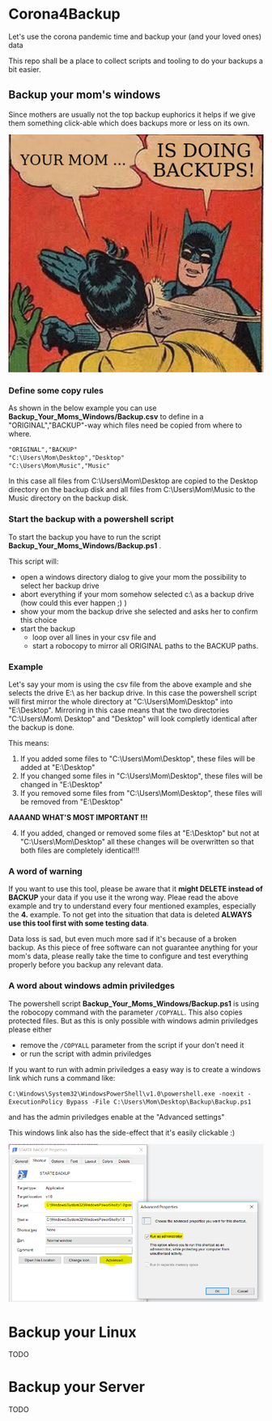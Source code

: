 # Corona4Backup
Let's use the corona pandemic time and backup your (and your loved ones) data

This repo shall be a place to collect scripts and tooling to do your backups a bit easier.

## Backup your mom's windows
Since mothers are usually not the top backup euphorics it helps if we give them something click-able which does backups more or less on its own.

![link broken](images/your_mom_is_doing_backups.png)

### Define some copy rules
As shown in the below example you can use **Backup_Your_Moms_Windows/Backup.csv** to define in a "ORIGINAL","BACKUP"-way which files need be copied from where to where.

```
"ORIGINAL","BACKUP"
"C:\Users\Mom\Desktop","Desktop"
"C:\Users\Mom\Music","Music"
```

In this case all files from C:\Users\Mom\Desktop are copied to the Desktop directory on the backup disk and all files from C:\Users\Mom\Music to the Music directory on the backup disk.

### Start the backup with a powershell script
To start the backup you have to run the script **Backup_Your_Moms_Windows/Backup.ps1** .

This script will:
- open a windows directory dialog to give your mom the possibility to select her backup drive
- abort everything if your mom somehow selected c:\ as a backup drive (how could this ever happen ;) )
- show your mom the backup drive she selected and asks her to confirm this choice
- start the backup
   - loop over all lines in your csv file and
   - start a robocopy to mirror all ORIGINAL paths to the BACKUP paths.

### Example
Let's say your mom is using the csv file from the above example and she selects the drive E:\ as her backup drive. In this case the powershell script will first mirror the whole directory at "C:\Users\Mom\Desktop" into "E:\Desktop". Mirroring in this case means that the two directories "C:\Users\Mom\ Desktop" and "Desktop" will look completly identical after the backup is done.


This means:
1. If you added some files to "C:\Users\Mom\Desktop", these files will be added at "E:\Desktop"
2. If you changed some files in "C:\Users\Mom\Desktop", these files will be changed in "E:\Desktop"
3. If you removed some files from "C:\Users\Mom\Desktop", these files will be removed from "E:\Desktop"

**AAAAND WHAT'S MOST IMPORTANT !!!**

4. If you added, changed or removed some files at "E:\Desktop" but not at "C:\Users\Mom\Desktop" all these changes will be overwritten so that both files are completely identical!!!

### **A word of warning**
If you want to use this tool, please be aware that it **might DELETE instead of BACKUP** your data if you use it the wrong way. Pleae read the above example and try to understand every four mentioned examples, especially the **4.** example.
To not get into the situation that data is deleted **ALWAYS use this tool first with some testing data**.

Data loss is sad, but even much more sad if it's because of a broken backup.
As this piece of free software can not guarantee anything for your mom's data, please really take the time to configure and test everything properly before you backup any relevant data.

### **A word about windows admin priviledges**
The powershell script **Backup_Your_Moms_Windows/Backup.ps1** is using the robocopy command with the parameter `/COPYALL`. This also copies protected files. But as this is only possible with windows admin priviledges please either
- remove the `/COPYALL` parameter from the script if your don't need it
- or run the script with admin priviledges

If you want to run with admin priviledges a easy way is to create a windows link which runs a command like:
```
C:\Windows\System32\WindowsPowerShell\v1.0\powershell.exe -noexit -ExecutionPolicy Bypass -File C:\Users\Mom\Desktop\Backup\Backup.ps1
```

and has the admin priviledges enable at the "Advanced settings"

This windows link also has the side-effect that it's easily clickable :)

![link broken](images/WindowsLink.PNG)

# Backup your Linux
TODO

# Backup your Server
TODO
